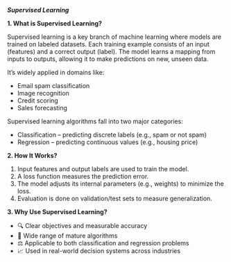 ***Supervised Learning***

**1. What is Supervised Learning?**

Supervised learning is a key branch of machine learning where models are trained on labeled datasets. 
Each training example consists of an input (features) and a correct output (label). 
The model learns a mapping from inputs to outputs, allowing it to make predictions on new, unseen data.

It’s widely applied in domains like:
- Email spam classification  
- Image recognition  
- Credit scoring  
- Sales forecasting  

Supervised learning algorithms fall into two major categories:
- Classification – predicting discrete labels (e.g., spam or not spam)  
- Regression – predicting continuous values (e.g., housing price)


**2. How It Works?**

1. Input features and output labels are used to train the model.
2. A loss function measures the prediction error.
3. The model adjusts its internal parameters (e.g., weights) to minimize the loss.
4. Evaluation is done on validation/test sets to measure generalization.

**3. Why Use Supervised Learning?**

- 🔍 Clear objectives and measurable accuracy  
- 🧰 Wide range of mature algorithms  
- ⚖️ Applicable to both classification and regression problems  
- 📈 Used in real-world decision systems across industries  

